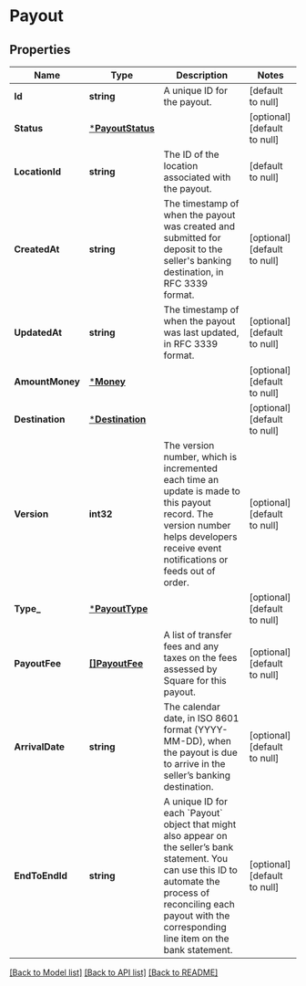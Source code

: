 # Payout

## Properties
Name | Type | Description | Notes
------------ | ------------- | ------------- | -------------
**Id** | **string** | A unique ID for the payout. | [default to null]
**Status** | [***PayoutStatus**](PayoutStatus.md) |  | [optional] [default to null]
**LocationId** | **string** | The ID of the location associated with the payout. | [default to null]
**CreatedAt** | **string** | The timestamp of when the payout was created and submitted for deposit to the seller&#x27;s banking destination, in RFC 3339 format. | [optional] [default to null]
**UpdatedAt** | **string** | The timestamp of when the payout was last updated, in RFC 3339 format. | [optional] [default to null]
**AmountMoney** | [***Money**](Money.md) |  | [optional] [default to null]
**Destination** | [***Destination**](Destination.md) |  | [optional] [default to null]
**Version** | **int32** | The version number, which is incremented each time an update is made to this payout record. The version number helps developers receive event notifications or feeds out of order. | [optional] [default to null]
**Type_** | [***PayoutType**](PayoutType.md) |  | [optional] [default to null]
**PayoutFee** | [**[]PayoutFee**](PayoutFee.md) | A list of transfer fees and any taxes on the fees assessed by Square for this payout. | [optional] [default to null]
**ArrivalDate** | **string** | The calendar date, in ISO 8601 format (YYYY-MM-DD), when the payout is due to arrive in the seller’s banking destination. | [optional] [default to null]
**EndToEndId** | **string** | A unique ID for each &#x60;Payout&#x60; object that might also appear on the seller’s bank statement. You can use this ID to automate the process of reconciling each payout with the corresponding line item on the bank statement. | [optional] [default to null]

[[Back to Model list]](../README.md#documentation-for-models) [[Back to API list]](../README.md#documentation-for-api-endpoints) [[Back to README]](../README.md)

